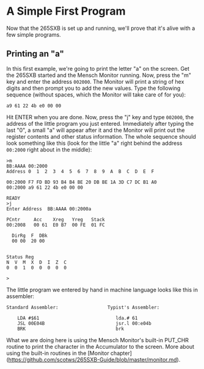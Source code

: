 # A Simple First Program

Now that the 265SXB is set up and running, we'll prove that it's alive with a
few simple programs.

## Printing an "a"

In this first example, we're going to print the letter "a" on the screen. Get
the 265SXB started and the Mensch Monitor running. Now, press the "m" key and
enter the address ```002000```. The Monitor will print a string of hex digits
and then prompt you to add the new values. Type the following sequence (without
spaces, which the Monitor will take care of for you):
```
a9 61 22 4b e0 00 00
```
Hit ENTER when you are done. Now, press the "j" key and type ```002000```, the
address of the little program you just entered. Immediately after typing the
last "0", a small "a" will appear after it and the Monitor will print out the
register contents and other status information. The whole sequence should look
something like this (look for the little "a" right behind the address
```00:2000``` right about in the middle):
```
>m
BB:AAAA 00:2000
Address 0  1  2  3  4  5  6  7  8  9  A  B  C  D  E  F  

00:2000 F7 FD BD 93 B4 B4 BE 20 DB BE 1A 3D C7 DC B1 A0 
00:2000 a9 61 22 4b e0 00 00 

READY
>j  
Enter Address  BB:AAAA 00:2000a

PCntr     Acc    Xreg   Yreg   Stack
00:2008   00 61  E0 B7  00 FE  01 FC  

  DirRg  F  DBk
  00 00  20 00  


Status Reg
N  V  M  X  D  I  Z  C
0  0  1  0  0  0  0  0  

>

```
The little program we entered by hand in machine language looks like this in 
assembler:
```
Standard Assembler:                  Typist's Assembler:

    LDA #$61                            lda.# 61
    JSL 00E04B                          jsr.l 00:e04b
    BRK                                 brk
```

What we are doing here is using the Mensch Monitor's built-in PUT_CHR routine
to print the character in the Accumulator to the screen. More about using the
built-in routines in the [Monitor chapter]
(https://github.com/scotws/265SXB-Guide/blob/master/monitor.md).

